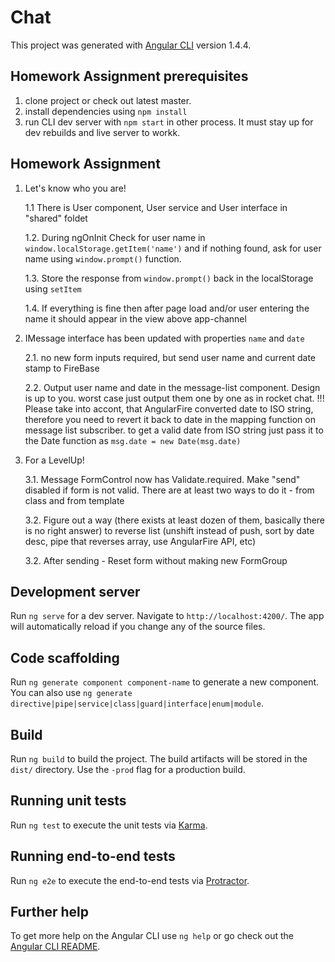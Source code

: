 # Chat

This project was generated with [Angular CLI](https://github.com/angular/angular-cli) version 1.4.4.

## Homework Assignment prerequisites

1. clone project or check out latest master.
2. install dependencies using `npm install`
3. run CLI dev server with `npm start` in other process. It must stay up for dev rebuilds and live server to workk.

## Homework Assignment

1. Let's know who you are! 

    1.1 There is User component, User service and User interface in "shared" foldet

    1.2. During ngOnInit Check for user name in `window.localStorage.getItem('name')` and if nothing found, ask for user name using `window.prompt()` function.
    
    1.3. Store the response from `window.prompt()` back in the localStorage using `setItem`
    
    1.4. If everything is fine then after page load and/or user entering the name it should appear in the view above app-channel

2. IMessage interface has been updated with properties `name` and `date`

    2.1. no new form inputs required, but send user name and current date stamp to FireBase
    
    2.2. Output user name and date in the message-list component. Design is up to you. worst case just output them one by one as in rocket chat. 
          !!! Please take into accont, that AngularFire converted date to ISO string, therefore you need to revert it back to date in the mapping function on message list subscriber. to get a valid date from ISO string just pass it to the Date 
          function as `msg.date = new Date(msg.date)`
    
3. For a LevelUp!

    3.1. Message FormControl now has Validate.required. Make "send" disabled if form is not valid. There are at least two ways to do it - from class and from template  

    3.2. Figure out a way (there exists at least dozen of them, basically there is no right answer) to reverse list (unshift instead of push, sort by date desc, pipe that reverses array, use AngularFire API, etc)
    
    3.2. After sending - Reset form without making new FormGroup

## Development server

Run `ng serve` for a dev server. Navigate to `http://localhost:4200/`. The app will automatically reload if you change any of the source files.

## Code scaffolding

Run `ng generate component component-name` to generate a new component. You can also use `ng generate directive|pipe|service|class|guard|interface|enum|module`.

## Build

Run `ng build` to build the project. The build artifacts will be stored in the `dist/` directory. Use the `-prod` flag for a production build.

## Running unit tests

Run `ng test` to execute the unit tests via [Karma](https://karma-runner.github.io).

## Running end-to-end tests

Run `ng e2e` to execute the end-to-end tests via [Protractor](http://www.protractortest.org/).

## Further help

To get more help on the Angular CLI use `ng help` or go check out the [Angular CLI README](https://github.com/angular/angular-cli/blob/master/README.md).
